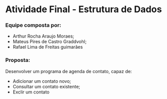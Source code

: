 # Atividade Final - Estrutura de Dados

### Equipe composta por:

- Arthur Rocha Araujo Moraes;
- Mateus Pires de Castro Graddvohl;
- Rafael Lima de Freitas guimarães


### Proposta:
Desenvolver um programa de agenda de contato, capaz de:
 - Adicionar um contato novo;
 - Consultar um contato existente;
 - Exclir um contato

